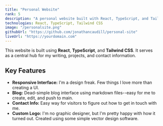 ```yaml
---
title: "Personal Website"
rank: 5
description: "A personal website built with React, TypeScript, and Tailwind CSS"
technologies: React, TypeScript, Tailwind CSS
image: "/personalsite.png"
githubUrl: "https://github.com/jonathancaudill/personal-site"
liveUrl: "https://yourdomain.com"
---
```


This website is built using **React**, **TypeScript**, and **Tailwind CSS**. It serves as a central hub for my writing, projects, and contact information.

## Key Features

*   **Responsive Interface:** I'm a design freak. Few things I love more than creating a UI.
*   **Blog:** Dead-simple blog interface using markdown files--easy for me to create, edit, and push to main.
*   **Contact Info:** Easy way for visitors to figure out how to get in touch with me.
*   **Custom Logo:** I'm no graphic designer, but I'm pretty happy with how it turned out. Created using some simple vector design software.